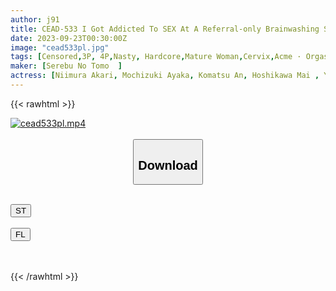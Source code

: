 ```yaml
---
author: j91
title: CEAD-533 I Got Addicted To SEX At A Referral-only Brainwashing Salon ~3SEX & Lesbians~ Akari Niimura
date: 2023-09-23T00:30:00Z
image: "cead533pl.jpg"
tags: [Censored,3P, 4P,Nasty, Hardcore,Mature Woman,Cervix,Acme · Orgasm	]
maker: [Serebu No Tomo  ]
actress: [Niimura Akari, Mochizuki Ayaka, Komatsu An, Hoshikawa Mai , Yuina Mitsuki ]
---
```



{{< rawhtml >}}

<div class="video" data-videoid="rbwvb3XaBJFavj">
    <a href="javascript:;">
        <img src="https://my.j91.asia/posts/cead533pl/cead533pl.jpg" width="WIDTH" height="HEIGHT" alt="cead533pl.mp4" loading="lazy">
    </a>
</div>

<script type="text/javascript" src="https://j91.asia/asset/on-demand-st.js"></script>

<br>
  <link rel="stylesheet" href="https://j91.asia/asset/bs5.css">
  
  <center>
  <button class="btn btn-primary" type="button" data-bs-toggle="collapse" data-bs-target=".multi-collapse" aria-expanded="false" aria-controls="multiCollapseExample1 multiCollapseExample2"><h2>Download</h2></button></center>
</p>
<div class="row">
  <div class="col">
    <div class="collapse multi-collapse" id="multiCollapseExample1">
      <div class="card card-body">
	      	      <br>
<div class="buttons">  
<a href="https://streamtape.to/v/rbwvb3XaBJFavj"><button class="btn-hover color-3"><i class="fa fa-download"></i> ST</button></a></div>
    </div>
  </div>
</div>
  <div class="col">
    <div class="collapse multi-collapse" id="multiCollapseExample2">
      <div class="card card-body">
	      <br>
<div class="buttons">
    <a href="https://filelions.online/f/vq0y5ywzb945"><button class="btn-hover color-9"><i class="fa fa-download"></i> FL</button></a></div>
<br><br>
      </div>
    </div>
  </div>
</div>

{{< /rawhtml >}}